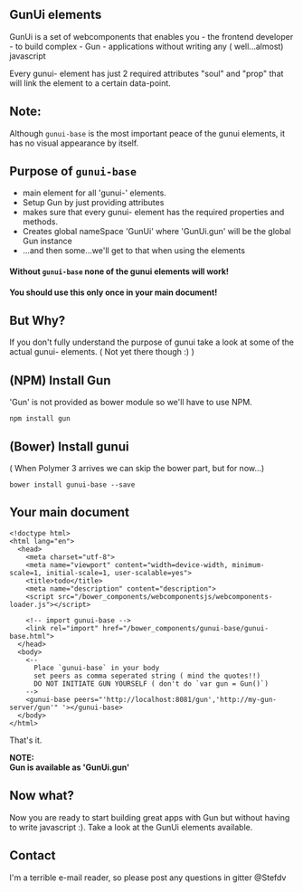 ## GunUi elements
GunUi is a set of webcomponents that enables you - the frontend developer - to build complex - Gun - applications without writing any ( well...almost) javascript

Every gunui- element has just 2 required attributes "soul" and "prop" that will link the element to a certain data-point.
## Note:
Although `gunui-base` is the most important peace of the gunui elements, it has no visual appearance by itself.
## Purpose of `gunui-base`
* main element for all 'gunui-' elements.
* Setup Gun by just providing attributes
* makes sure that every gunui- element has the required properties and methods.
* Creates global nameSpace 'GunUi' where 'GunUi.gun' will be the global Gun instance
* ...and then some...we'll get to that when using the elements

#### Without `gunui-base` none of the gunui elements will work!

#### You should use this only once in your main document!

## But Why?
If you don't fully understand the purpose of gunui take a look at some of the actual gunui- elements. ( Not yet there though :) )

## (NPM) Install Gun
'Gun' is not provided as bower module so we'll have to use NPM.

```
npm install gun
```
## (Bower) Install gunui
( When Polymer 3 arrives we can skip the bower part, but for now...)
```
bower install gunui-base --save
```
## Your main document
```
<!doctype html>
<html lang="en">
  <head>
    <meta charset="utf-8">
    <meta name="viewport" content="width=device-width, minimum-scale=1, initial-scale=1, user-scalable=yes">
    <title>todo</title>
    <meta name="description" content="description">
    <script src="/bower_components/webcomponentsjs/webcomponents-loader.js"></script>

    <!-- import gunui-base -->
    <link rel="import" href="/bower_components/gunui-base/gunui-base.html">
  </head>
  <body>
    <--
      Place `gunui-base` in your body
      set peers as comma seperated string ( mind the quotes!!)
      DO NOT INITIATE GUN YOURSELF ( don't do `var gun = Gun()`)
    -->
    <gunui-base peers="'http://localhost:8081/gun','http://my-gun-server/gun'" '></gunui-base>
  </body>
</html>
```
That's it.

<b>NOTE:<br>
Gun is available as 'GunUi.gun'</b>

## Now what?
Now you are ready to start building great apps with Gun but without having to write javascript :). Take a look at the GunUi elements available.

## Contact
I'm a terrible e-mail reader, so please post any questions in gitter @Stefdv

